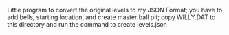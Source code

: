 Little program to convert the original levels to my JSON Format; you have to add bells, starting location, and create master ball pit; copy WILLY.DAT to this directory and run the command to create levels.json
